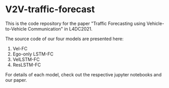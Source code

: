 # V2V-traffic-forecast
This is the code repository for the paper "Traffic Forecasting using Vehicle-to-Vehicle Communication" in L4DC2021.

The source code of our four models are presented here:

1. Vel-FC
2. Ego-only LSTM-FC
3. VelLSTM-FC
4. ResLSTM-FC

For details of each model, check out the respective jupyter notebooks and our paper.
